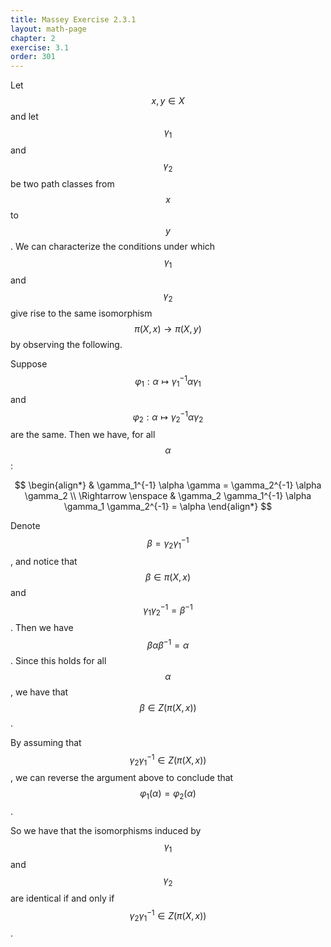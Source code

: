 ```yaml
---
title: Massey Exercise 2.3.1
layout: math-page
chapter: 2
exercise: 3.1
order: 301
---
```


Let $$x,y \in X$$ and let $$\gamma_1$$ and $$\gamma_2$$ be two path classes from $$x$$ to $$y$$.
We can characterize the conditions under which $$\gamma_1$$ and $$\gamma_2$$ give rise to the same isomorphism $$\pi(X,x) \rightarrow \pi(X,y)$$ by observing the following.



Suppose $$\varphi_1 : \alpha \mapsto \gamma_1^{-1} \alpha \gamma_1$$ and $$\varphi_2 : \alpha \mapsto \gamma_2^{-1} \alpha \gamma_2$$ are the same.
Then we have, for all $$\alpha$$:

$$
\begin{align*}
& \gamma_1^{-1} \alpha \gamma = \gamma_2^{-1} \alpha \gamma_2 \\
\Rightarrow \enspace & \gamma_2 \gamma_1^{-1} \alpha \gamma_1 \gamma_2^{-1} = \alpha
\end{align*}
$$

Denote $$\beta = \gamma_2 \gamma_1^{-1}$$, and notice that $$\beta \in \pi(X,x)$$ and $$\gamma_1 \gamma_2^{-1} = \beta^{-1}$$.
Then we have $$\beta \alpha \beta^{-1} = \alpha$$.
Since this holds for all $$\alpha$$, we have that $$\beta \in Z(\pi(X,x))$$.



By assuming that $$\gamma_2 \gamma_1^{-1} \in Z(\pi(X,x))$$, we can reverse the argument above to conclude that $$\varphi_1(\alpha) = \varphi_2(\alpha)$$.



So we have that the isomorphisms induced by $$\gamma_1$$ and $$\gamma_2$$ are identical if and only if $$\gamma_2 \gamma_1^{-1} \in Z(\pi(X,x))$$.